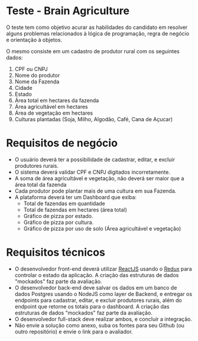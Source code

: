 
# Teste - Brain Agriculture

O teste tem como objetivo acurar as habilidades do candidato em resolver alguns problemas relacionados à lógica de programação, regra de negócio e orientação à objetos.

O mesmo consiste em um cadastro de produtor rural com os seguintes dados:

 1. CPF ou CNPJ
 2. Nome do produtor
 3. Nome da Fazenda
 4. Cidade
 5. Estado
 6. Área total em hectares da fazenda
 7. Área agricultável em hectares
 8. Área de vegetação em hectares
 7. Culturas plantadas (Soja, Milho, Algodão, Café, Cana de Açucar)


# Requisitos de negócio

 - O usuário deverá ter a possibilidade de cadastrar, editar, e excluir produtores rurais.
 - O sistema deverá validar CPF e CNPJ digitados incorretamente.
 - A soma de área agrícultável e vegetação, não deverá ser maior que a área total da fazenda
 - Cada produtor pode plantar mais de uma cultura em sua Fazenda.
 - A plataforma deverá ter um Dashboard que exiba:
   - Total de fazendas em quantidade
   - Total de fazendas em hectares (área total)
   - Gráfico de pizza por estado.
   - Gráfico de pizza por cultura.
   - Gráfico de pizza por uso de solo (Área agricultável e vegetação)


# Requisitos técnicos

 - O desenvolvedor front-end deverá utilizar [ReactJS](http://reactjs.org) usando o [Redux](https://redux.js.org/) para controlar o estado da aplicação. A criação das estruturas de dados "mockados" faz parte da avaliação.
 - O desenvolvedor back-end deve salvar os dados em um banco de dados Postgres usando o NodeJS como layer de Backend, e entregar os endpoints para cadastrar, editar, e excluir produtores rurais, além do endpoint que retorne os totais para o dashboard.  A criação das estruturas de dados "mockados" faz parte da avaliação.
 - O desenvolvedor full-stack deve realizar ambos, e concluir a integração.
 - Não envie a solução como anexo, suba os fontes para seu Github (ou outro repositório) e envie o link para o avaliador.
